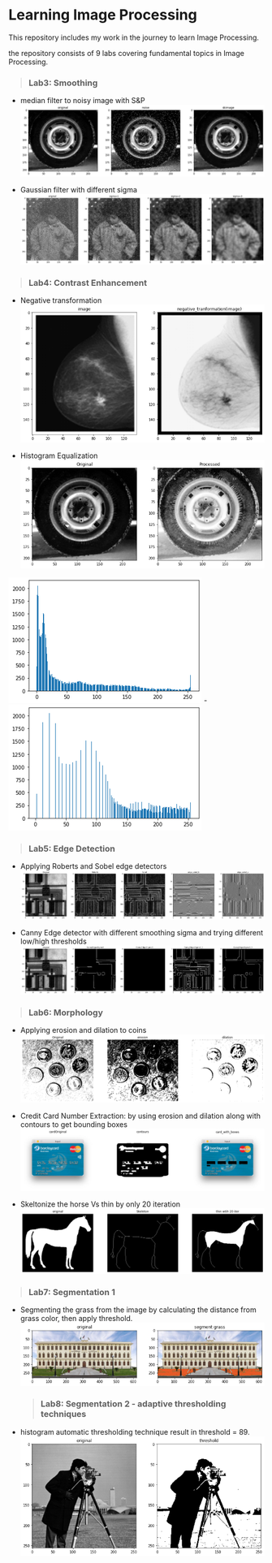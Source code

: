 # Learning Image Processing
This repository includes my work in the journey to learn Image Processing.

the repository consists of 9 labs covering fundamental topics in Image Processing.

> ### Lab3: Smoothing
- median filter to noisy image with S&P
![Median filter applied to salt and pepper noise](/Lab-03-Smoothing-STD/median.png)

- Gaussian filter with different sigma 
 ![Gaussian filter applied to salt and pepper noise](/Lab-03-Smoothing-STD/gaussian.png)
 
 > ### Lab4: Contrast Enhancement
- Negative transformation
![Image Negative transformation](/lab04-ContrastEnhancement-std/negative.png)
 
 - Histogram Equalization 
 ![Histogram Equalization](/lab04-ContrastEnhancement-std/hist_equalization.png)
 
 ![Histogram Equalization](/lab04-ContrastEnhancement-std/hist_before.png) - ![Histogram Equalization](/lab04-ContrastEnhancement-std/hist_after.png)
 
 > ### Lab5: Edge Detection
- Applying Roberts and Sobel edge detectors
![sobel roberts edge detectors](/Lab_Edge_Detection/images/sobel_roberts.png)

- Canny Edge detector with different smoothing sigma and trying different low/high thresholds  
 ![Canny edge detector with different thresholds](/Lab_Edge_Detection/images/CannyEdges.png)
 
 > ### Lab6: Morphology
- Applying erosion and dilation to coins
![erosion dilation](/Lab-Morphology/output/erosion_dilation.png)

- Credit Card Number Extraction: by using erosion and dilation along with contours to get bounding boxes
 ![Credit Card Number Extraction](/Lab-Morphology/output/creditcard.png)
 
 - Skeltonize the horse Vs thin by only 20 iteration
 ![Skeltonize Vs thin](/Lab-Morphology/output/thin.png)
 
 > ### Lab7: Segmentation 1
- Segmenting the grass from the image by calculating the distance from grass color, then apply threshold.
 ![segmentation by threshold and distance](/lab07-Segmentation/output/grass.png)
 
  > ### Lab8: Segmentation 2 - adaptive thresholding techniques
- histogram automatic thresholding technique result in threshold = 89.
 ![adaptive thresholding techniques](/Lab-Seg-2/output/threshold.png)
 

